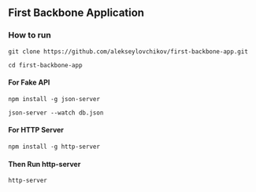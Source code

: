 ## First Backbone Application

### How to run

`git clone https://github.com/alekseylovchikov/first-backbone-app.git`

`cd first-backbone-app`

#### For Fake API
`npm install -g json-server`

`json-server --watch db.json`

#### For HTTP Server
`npm install -g http-server`

#### Then Run http-server
`http-server`
